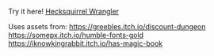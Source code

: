 Try it here! [Hecksquirrel Wrangler](https://byte-artificer.github.io/TopDownCombat/publish/)

Uses assets from:
https://greebles.itch.io/discount-dungeon
https://somepx.itch.io/humble-fonts-gold
https://iknowkingrabbit.itch.io/has-magic-book
